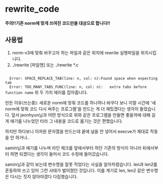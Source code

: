 # rewrite_code

**주의!!기존 norm에 맞게 쓰여진 코드만을 대상으로 합니다!!**

<h2>사용법</h2>

1. norm-v3에 맞춰 바꾸고자 하는 파일과 같은 위치에 rewrite 실행파일을 위치시킵니다.
2. ./rewrite [파일명] 또는 ./rewrite *.c 


<code>
  Error: SPACE_REPLACE_TAB(line: n, col: n):Found space when expecting tab
  Error: TOO_MANY_TABS_FUNC(line: n, col: n):	extra tabs before function name</code>
위 두 가지 에러를 잡아줍니다.



만든 이유(쓰는중): 새로운 norm에 맞춰 코드를 하나하나 바꾸다 보니 이럴 시간에 '새 norm에 맞춰 코드 다시 써주는 프로그램'을 만드는 게 더 재밌겠다는 생각이 들었습니다.
앞서 jeonhyun님과 어떤 방식으로 위와 같은 프로그램을 만들면 좋을까에 대해 길게 얘기를 나누었던 터라 그 내용을 코드로 옮기는 것은 편했습니다.

하지만 하다보니 이차원 문자열을 만드는데 끝에 널을 안 넣어서 execve가 제대로 작동을 안 하거나..


samin님과 얘기를 나누며
라인 체크를 앞에서부터 하던 기존의 방식이 아니라 뒤에서부터 하면 되겠다는 생각이 들어서 코드 수정에 들어갔습니다.

samin님과 같이 보는데 변수명을 잘못 적었다는 사실을 알아차렸습니다.
len과 len2를 혼동하여 쓰고 있어 그런 사태가 벌어졌던 것입니다.
이를 계기로 len, len2 같은 변수명은 다시는 짓지 않아야겠다 다짐했습니다.
